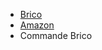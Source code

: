 - [Brico](https://www.brico.be/fr/salle-de-bain-toilettes/robinets-salle-de-bain-toilettes/robinets-de-baignoire/ba027/)
- [Amazon](https://www.amazon.com.be/mitigeur-baignoire/s?k=mitigeur+baignoire)
- Commande Brico